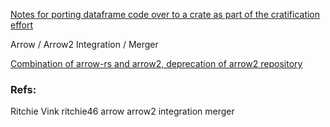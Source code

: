 
[Notes for porting dataframe code over to a crate as part of the cratification effort](./cratification.md)

Arrow / Arrow2 Integration / Merger

[Combination of arrow-rs and arrow2, deprecation of arrow2 repository](https://github.com/jorgecarleitao/arrow2/issues/1429)

### Refs:

Ritchie Vink
ritchie46
arrow
arrow2
integration
merger
